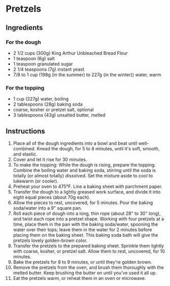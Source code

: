 # Pretzels

## Ingredients

### For the dough

* 2 1/2 cups (300g) King Arthur Unbleached Bread Flour
* 1 teaspoon (6g) salt
* 1 teaspoon granulated sugar
* 2 1/4 teaspoons (7g) instant yeast
* 7/8 to 1 cup (198g (in the summer) to 227g (in the winter)) water, warm

### For the topping

* 1 cup (227g) water, boiling
* 2 tablespoons (28g) baking soda
* coarse, kosher or pretzel salt, optional
* 3 tablespoons (43g) unsalted butter, melted


## Instructions

1. Place all of the dough ingredients into a bowl and beat until well-combined. Knead the dough, for 5 to 8 minutes, until it's soft, smooth, and elastic.
1. Cover and let it rise for 30 minutes.
1. To make the topping: While the dough is rising, prepare the topping. Combine the boiling water and baking soda, stirring until the soda is totally (or almost totally) dissolved. Set the mixture aside to cool to lukewarm (or cooler).
1. Preheat your oven to 475°F. Line a baking sheet with parchment paper. 
1. Transfer the dough to a lightly greased work surface, and divide it into eight equal pieces (about 70g each).
1. Allow the pieces to rest, uncovered, for 5 minutes. Pour the baking soda/water into a 9" square pan.
1. Roll each piece of dough into a long, thin rope (about 28" to 30" long), and twist each rope into a pretzel shape. Working with four pretzels at a time, place them in the pan with the baking soda/water, spooning the water over their tops; leave them in the water for 2 minutes before placing them on the baking sheet. This baking soda bath will give the pretzels lovely golden-brown color.
1. Transfer the pretzels to the prepared baking sheet. Sprinkle them lightly with coarse, kosher, or pretzel salt. Allow them to rest, uncovered, for 10 minutes.
1. Bake the pretzels for 8 to 9 minutes, or until they're golden brown.
1. Remove the pretzels from the oven, and brush them thoroughly with the melted butter. Keep brushing the butter on until you've used it all up. 
1. Eat the pretzels warm, or reheat them in an oven or microwave.


